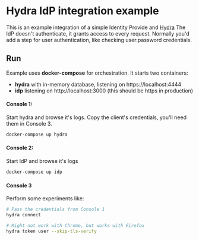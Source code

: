 # Hydra IdP integration example
This is an example integration of a simple Identity Provide and [Hydra](https://github.com/ory-am/hydra)
The IdP doesn't authenticate, it grants access to every request. Normally you'd add a step for user authentication, like checking user:password credentials.

## Run
Example uses **docker-compose** for orchestration. It starts two containers:
- **hydra** with in-memory database, listening on https://localhost:4444
- **idp** listening on http://localhost:3000 (this should be https in production)

#### Console 1:
Start hydra and browse it's logs. Copy the client's credentials, you'll need them in Console 3.
``` bash
docker-compose up hydra
```

#### Console 2:
Start IdP and browse it's logs
``` bash
docker-compose up idp
```

#### Console 3
Perform some experiments like:
``` bash
# Pass the credentials from Console 1
hydra connect

# Might not work with Chrome, but works with Firefox
hydra token user --skip-tls-verify
```
